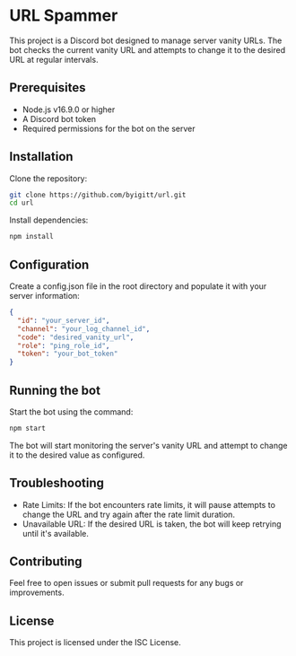 # URL Spammer

This project is a Discord bot designed to manage server vanity URLs. The bot checks the current vanity URL and attempts to change it to the desired URL at regular intervals.

## Prerequisites

- Node.js v16.9.0 or higher
- A Discord bot token
- Required permissions for the bot on the server

## Installation

Clone the repository:

```bash
git clone https://github.com/byigitt/url.git
cd url
```

Install dependencies:

```bash
npm install
```

## Configuration
Create a config.json file in the root directory and populate it with your server information:

```json
{
  "id": "your_server_id",
  "channel": "your_log_channel_id",
  "code": "desired_vanity_url",
  "role": "ping_role_id",
  "token": "your_bot_token"
}
```

## Running the bot

Start the bot using the command:

```bash
npm start
```

The bot will start monitoring the server's vanity URL and attempt to change it to the desired value as configured.

## Troubleshooting
- Rate Limits: If the bot encounters rate limits, it will pause attempts to change the URL and try again after the rate limit duration.
- Unavailable URL: If the desired URL is taken, the bot will keep retrying until it's available.

## Contributing
Feel free to open issues or submit pull requests for any bugs or improvements.

## License

This project is licensed under the ISC License.
